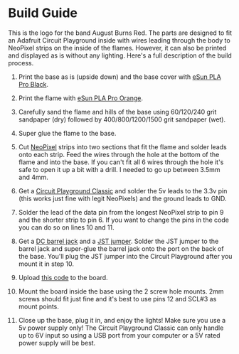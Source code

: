 # Build Guide

This is the logo for the band August Burns Red.  The parts are designed to fit an Adafruit Circuit Playground inside with wires leading through the body to NeoPixel strips on the inside of the flames.  However, it can also be printed and displayed as is without any lighting.  Here's a full description of the build process.

1. Print the base as is (upside down) and the base cover with [eSun PLA Pro Black](https://www.amazon.com/eSUN-1-75mm-Printer-Filament-2-2lbs/dp/B01EKEMDA6/ref=sr_1_1?dchild=1&keywords=esun+pla+pro+black&qid=1592619232&s=industrial&sr=1-1).

2. Print the flame with [eSun PLA Pro Orange](https://www.amazon.com/eSUN-1-75mm-Orange-Printer-Filament/dp/B01EKEMA2M/ref=sxts_sxwds-bia-wc-p13n1_0?cv_ct_cx=esun+pla+pro+orange&dchild=1&keywords=esun+pla+pro+orange&pd_rd_i=B01EKEMA2M&pd_rd_r=f235727d-881f-474d-b4a0-ccaba20a42bb&pd_rd_w=LZsGZ&pd_rd_wg=OOB1j&pf_rd_p=1da5beeb-8f71-435c-b5c5-3279a6171294&pf_rd_r=GV8FYNQ0MHPTW8NV29DV&psc=1&qid=1592618957&sr=1-1-70f7c15d-07d8-466a-b325-4be35d7258cc).

3. Carefully sand the flame and hills of the base using 60/120/240 grit sandpaper (dry) followed by 400/800/1200/1500 grit sandpaper (wet).

4. Super glue the flame to the base.

5. Cut [NeoPixel](https://www.adafruit.com/?q=neopixel%20strip) strips into two sections that fit the flame and solder leads onto each strip.  Feed the wires through the hole at the bottom of the flame and into the base.  If you can't fit all 6 wires through the hole it's safe to open it up a bit with a drill.  I needed to go up between 3.5mm and 4mm.

6. Get a [Circuit Playground Classic](https://www.adafruit.com/product/3000) and solder the 5v leads to the 3.3v pin (this works just fine with legit NeoPixels) and the ground leads to GND.

7. Solder the lead of the data pin from the longest NeoPixel strip to pin 9 and the shorter strip to pin 6.  If you want to change the pins in the code you can do so on lines 10 and 11.

8. Get a [DC barrel jack](https://www.amazon.com/TOTOT-5-5mm-Female-Socket-Electrical/dp/B077YB75N3/ref=sr_1_11?crid=J48RKTBEQFQ7&dchild=1&keywords=dc+barrel+jack&qid=1596396947&sprefix=dc+barrel%2Caps%2C148&sr=8-11) and a [JST jumper](https://www.amazon.com/daier-Micro-2-Pin-Connector-Female/dp/B01DUC1O68/ref=sr_1_2?dchild=1&keywords=jst+jumper&qid=1596397207&sr=8-2).  Solder the JST jumper to the barrel jack and super-glue the barrel jack onto the port on the back of the base.  You'll plug the JST jumper into the Circuit Playground after you mount it in step 10.

9. Upload [this code](https://github.com/sud0nick/ABR-Flame/blob/master/ABR-Flame.ino) to the board.

10. Mount the board inside the base using the 2 screw hole mounts.  2mm screws should fit just fine and it's best to use pins 12 and SCL#3 as mount points.

11. Close up the base, plug it in, and enjoy the lights! Make sure you use a 5v power supply only! The Circuit Playground Classic can only handle up to 6V input so using a USB port from your computer or a 5V rated power supply will be best.